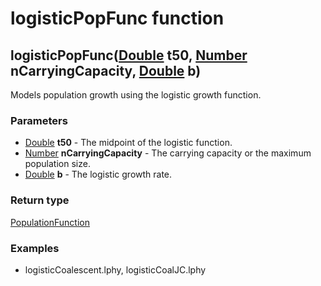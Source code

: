logisticPopFunc function
========================
logisticPopFunc([Double](../types/Double.md) **t50**, [Number](../types/Number.md) **nCarryingCapacity**, [Double](../types/Double.md) **b**)
---------------------------------------------------------------------------------------------------------------------------------------------

Models population growth using the logistic growth function.

### Parameters

- [Double](../types/Double.md) **t50** - The midpoint of the logistic function.
- [Number](../types/Number.md) **nCarryingCapacity** - The carrying capacity or the maximum population size.
- [Double](../types/Double.md) **b** - The logistic growth rate.

### Return type

[PopulationFunction](../types/PopulationFunction.md)


### Examples

-  logisticCoalescent.lphy, logisticCoalJC.lphy




